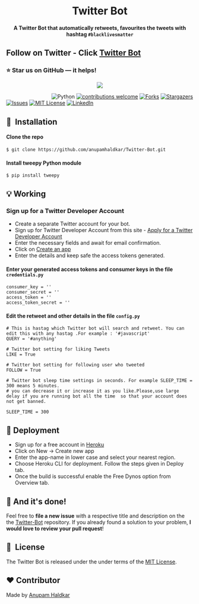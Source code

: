 <h1 align="center">Twitter Bot</h1>

<div align= "center">
  <h4>A Twitter Bot that automatically retweets, favourites the tweets with hashtag <code>#blacklivesmatter</code></h4>
</div>


## Follow on Twitter - Click [Twitter Bot](https://twitter.com/socialactivisto)

### :star: Star us on GitHub — it helps!


<p align="center"><img src="https://user-images.githubusercontent.com/48323127/93716899-e6d78300-fb8f-11ea-9390-4509582e3cff.png"></p>

&nbsp;&nbsp;&nbsp;&nbsp;&nbsp;&nbsp;&nbsp;&nbsp;&nbsp;&nbsp;&nbsp;&nbsp;&nbsp;&nbsp;&nbsp;&nbsp;&nbsp;&nbsp;&nbsp;&nbsp;&nbsp;&nbsp;&nbsp;&nbsp;&nbsp;&nbsp;&nbsp;&nbsp;&nbsp;&nbsp;
![Python](https://img.shields.io/badge/python-v3.6+-blue.svg)
[![contributions welcome](https://img.shields.io/badge/contributions-welcome-brightgreen.svg?style=flat)](https://github.com/issues)
[![Forks](https://img.shields.io/github/forks/anupamhaldkar/Twitter-Bot.svg?logo=github)](https://github.com/anupamhaldkar/Twitter-Bot/network/members)
[![Stargazers](https://img.shields.io/github/stars/anupamhaldkar/Twitter-Bot.svg?logo=github)](https://github.com/anupamhaldkar/Twitter-Bot/stargazers)
[![Issues](https://img.shields.io/github/issues/chandrikadeb7/Girlscript-Twitter-Bot.svg?logo=github)](https://github.com/anupamhaldkar/Twitter-Bot/issues)
[![MIT License](https://img.shields.io/github/license/anupamhaldkar/Twitter-Bot.svg?style=flat-square)](https://github.com/anupamhaldkar/Twitter-Bot/blob/master/LICENSE)
[![LinkedIn](https://img.shields.io/badge/-LinkedIn-black.svg?style=flat-square&logo=linkedin&colorB=555)](https://www.linkedin.com/in/ahaldkar/)

## 🚀&nbsp; Installation

#### Clone the repo
```
$ git clone https://github.com/anupamhaldkar/Twitter-Bot.git
```

#### Install tweepy Python module
```
$ pip install tweepy
```
## :bulb: Working

### Sign up for a Twitter Developer Account
* Create a separate Twitter account for your bot.
* Sign up for Twitter Developer Account from this site - [Apply for a Twitter Developer Account](https://developer.twitter.com/en/apply-for-access)
* Enter the necessary fields and await for email confirmation.
* Click on [Create an app](https://developer.twitter.com/en/apps)
* Enter the details and keep safe the access tokens generated.


#### Enter your generated access tokens and consumer keys in the file <code>credentials.py</code>

```
consumer_key = ''
consumer_secret = ''
access_token = ''
access_token_secret = ''
```
#### Edit the retweet and other details in the file <code>config.py</code>

```
# This is hastag which Twitter bot will search and retweet. You can edit this with any hastag .For example : '#javascript'
QUERY = '#anything'

# Twitter bot setting for liking Tweets
LIKE = True 

# Twitter bot setting for following user who tweeted
FOLLOW = True

# Twitter bot sleep time settings in seconds. For example SLEEP_TIME = 300 means 5 minutes.
# you can decrease it or increase it as you like.Please,use large delay if you are running bot all the time  so that your account does not get banned.

SLEEP_TIME = 300
```

## :key: Deployment

* Sign up for a free account in [Heroku](heroku.com)
* Click on New -> Create new app
* Enter the app-name in lower case and select your nearest region.
* Choose Heroku CLI for deployment. Follow the steps given in Deploy tab.
* Once the build is successful enable the Free Dynos option from Overview tab.

## :clap: And it's done!
Feel free to **file a new issue** with a respective title and description on the the [Twitter-Bot](https://github.com/anupamhaldkar/Twitter-Bot/issues) repository. If you already found a solution to your problem, **I would love to review your pull request**! 

## 📘&nbsp; License
The Twitter Bot is released under the under terms of the [MIT License](LICENSE).

## :heart: Contributor
Made by [Anupam Haldkar](https://github.com/anupamhaldkar)

